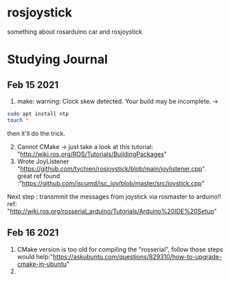 # rosjoystick
something about rosarduino car and rosjoystick

# Studying Journal

## Feb 15 2021  
  1. make: warning: Clock skew detected. Your build may be incomplete. ->  
  ```bash 
  sudo apt install ntp
  touch *
  ```
  then it'll do the trick. 

  2. Cannot CMake -> just take a look at this tutorial: "http://wiki.ros.org/ROS/Tutorials/BuildingPackages" 
  3. Wrote JoyListener "https://github.com/tychien/rosjoystick/blob/main/joylistener.cpp".   
     great ref found :"https://github.com/iscumd/isc_joy/blob/master/src/joystick.cpp"
  
  Next step : transmmit the messages from joystick via rosmaster to arduino!!
  ref: "http://wiki.ros.org/rosserial_arduino/Tutorials/Arduino%20IDE%20Setup"

## Feb 16 2021
  1. CMake version is too old for compiling the "rosserial", follow those steps would help:"https://askubuntu.com/questions/829310/how-to-upgrade-cmake-in-ubuntu"
  1. 
